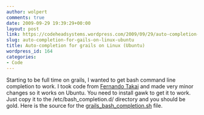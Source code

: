 ```yaml
---
author: wolpert
comments: true
date: 2009-09-29 19:39:29+00:00
layout: post
link: https://codeheadsystems.wordpress.com/2009/09/29/auto-completion-for-gails-on-linux-ubuntu/
slug: auto-completion-for-gails-on-linux-ubuntu
title: Auto-completion for grails on Linux (Ubuntu)
wordpress_id: 164
categories:
- Code
---
```


Starting to be full time on grails, I wanted to get bash command line completion to work. I took code from [Fernando Takai](http://www.grails.org/Grails+Bash+Completion) and made very minor changes so it works on Ubuntu. You need to install gawk to get it to work. Just copy it to the /etc/bash_completion.d/ directory and you should be gold. Here is the source for the [grails_bash_completion.sh](http://pastie.org/635551) file.
